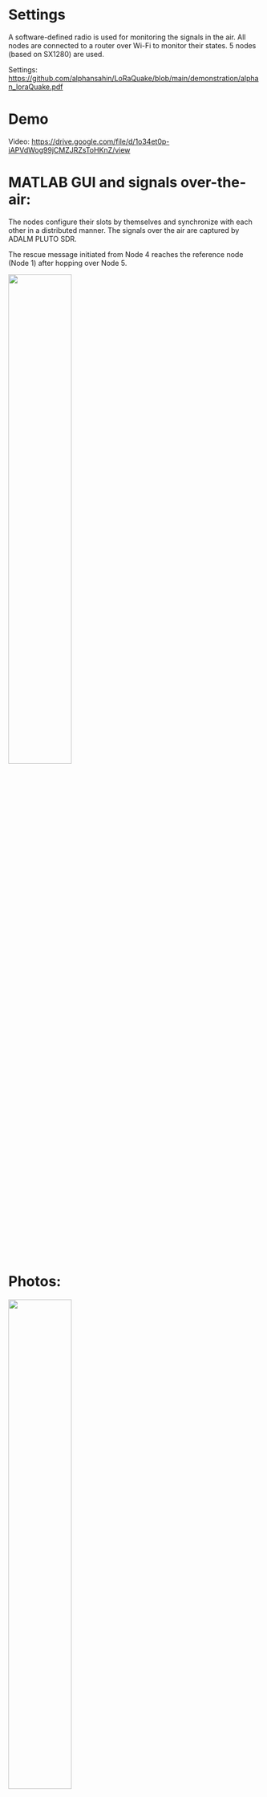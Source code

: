 # Settings
A software-defined radio is used for monitoring the signals in the air. All nodes are connected to a router over Wi-Fi to monitor their states.
5 nodes (based on SX1280) are used.

Settings: https://github.com/alphansahin/LoRaQuake/blob/main/demonstration/alphan_loraQuake.pdf

# Demo 
Video: https://drive.google.com/file/d/1o34et0p-iAPVdWog99jCMZJRZsToHKnZ/view

# MATLAB GUI and signals over-the-air:
The nodes configure their slots by themselves and synchronize with each other in a distributed manner. The signals over the air are captured by ADALM PLUTO SDR.

The rescue message initiated from Node 4 reaches the reference node (Node 1) after hopping over Node 5.

<img src="https://github.com/alphansahin/LoRaQuake/blob/main/demonstration/guiWorkingExample.png" width="50%" height="50%">

# Photos:
<img src="https://github.com/alphansahin/LoRaQuake/blob/main/demonstration/photo1.jpg" width="50%" height="50%">
<img src="https://github.com/alphansahin/LoRaQuake/blob/main/demonstration/photo2.jpg" width="50%" height="50%">
<img src="https://github.com/alphansahin/LoRaQuake/blob/main/demonstration/photo3.jpg" width="50%" height="50%">
